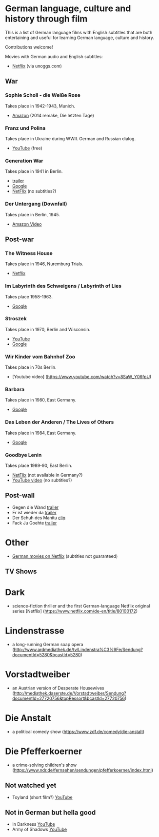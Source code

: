 # German language, culture and history through film

This is a list of German language films with English subtitles that are both
entertaining and useful for learning German language, culture and history.

Contributions welcome!

Movies with German audio and English subtitles:

- [Netflix](https://unogs.com/?q=-!1900,2017-!0,5-!0,10-!0,10-!Any-!Any-!German-!English-!I%20Don&cl=23,29,33,307,45,39,337,357,67,68,392,408,270,73,46,78,&st=adv&ob=Relevance&p=1&ao=and) (via unoggs.com)

## War

### Sophie Scholl - die Weiße Rose

Takes place in 1942-1943, Munich.

- [Amazon](https://www.amazon.de/gp/video/detail/B01MYA7H1M) (2014 remake, Die letzten Tage)

### Franz und Polina

Takes place in Ukraine during WWII. German and Russian dialog.

- [YouTube](https://www.youtube.com/watch?v=-bHf3N0HTdw) (free)

### Generation War

Takes place in 1941 in Berlin.

- [trailer](https://www.youtube.com/watch?v=TmyGPX23px4)
- [Google](https://play.google.com/store/tv/show/Generation_War?id=xJWFKTYfOHs)
- [NetFlix](https://www.netflix.com/watch/70286692) (no subtitles?)

### Der Untergang (Downfall)

Takes place in Berlin, 1945.

- [Amazon Video](https://www.amazon.de/gp/video/detail/B00JO955KS)

## Post-war

### The Witness House

Takes place in 1946, Nuremburg Trials.

- [Netflix](https://www.netflix.com/watch/80148358?trackId=13550865&tctx=1%2C3%2C28314935-68eb-43a9-8342-d0a75030af01-2565241)

### Im Labyrinth des Schweigens / Labyrinth of Lies

Takes place 1958-1963.

- [Google](https://play.google.com/store/movies/details/Labyrinth_Of_Lies?id=VJVG3QD2aDY)

### Stroszek

Takes place in 1970, Berlin and Wisconsin.

- [YouTube](https://www.youtube.com/watch?v=Cy7pxt2MBSk)
- [Google](https://play.google.com/store/movies/details/Werner_Herzog_film_collection_Stroszek?id=-1PYwvWoaEY)

### Wir Kinder vom Bahnhof Zoo

Takes place in 70s Berlin.

- [Youtube video] (https://www.youtube.com/watch?v=8SaW_Y06fpU)

### Barbara

Takes place in 1980, East Germany.

- [Google](https://play.google.com/store/movies/details/Barbara?id=8hHy-GK8MQQ)

### Das Leben der Anderen / The Lives of Others

Takes place in 1984, East Germany.

- [Google](https://play.google.com/store/movies/details/The_Lives_of_Others?id=RZEUw4F3pEA)

### Goodbye Lenin

Takes place 1989-90, East Berlin.

- [NetFlix](https://www.netflix.com/title/60034095) (not available in Germany?)
- [YouTube video](https://www.youtube.com/watch?v=Zyz7NOs3F2o) (no subtitles?)

## Post-wall

- Gegen die Wand [trailer](https://www.youtube.com/watch?v=gGd6RaoYPxo)
- Er ist wieder da [trailer](https://www.youtube.com/watch?v=6Q_oh9wrJv0)
- Der Schuh des Manitu [clip](https://www.youtube.com/watch?v=x5KNZYDEdBo)
- Fack Ju Goehte [trailer](https://www.youtube.com/watch?v=_rJKHTjVaFk)

# Other

- [German movies on Netflix](https://www.netflix.com/browse/genre/58755?bc=58886) (subtitles not guaranteed)

## TV Shows

# Dark
- science-fiction thriller and the first German-language Netflix original series [Netflix] (https://www.netflix.com/de-en/title/80100172)

# Lindenstrasse
- a long-running German soap opera (http://www.ardmediathek.de/tv/Lindenstra%C3%9Fe/Sendung?documentId=5280&bcastId=5280)

# Vorstadtweiber 
- an Austrian version of Desperate Housewives (http://mediathek.daserste.de/Vorstadtweiber/Sendung?documentId=27720756&topRessort&bcastId=27720756)

# Die Anstalt 
- a political comedy show (https://www.zdf.de/comedy/die-anstalt)

# Die Pfefferkoerner 
- a crime-solving children's show (https://www.ndr.de/fernsehen/sendungen/pfefferkoerner/index.html)

## Not watched yet

- Toyland (short film?) [YouTube](https://www.youtube.com/watch?v=Y0tBSx98knE)

## Not in German but hella good

- In Darkness [YouTube](https://play.google.com/store/movies/details/In_Darkness?id=gTUTuaRfVdc)
- Army of Shadows [YouTube](https://play.google.com/store/movies/details/Army_of_Shadows?id=FWQwCscBskY)
